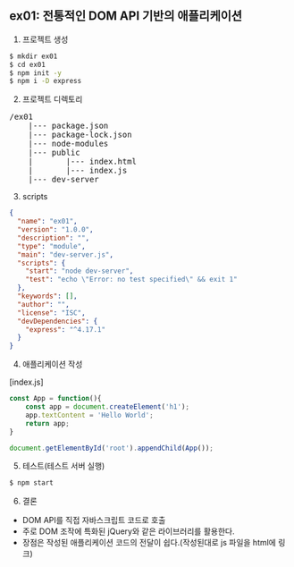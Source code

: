## ex01: 전통적인 DOM API 기반의 애플리케이션
1. 프로젝트 생성

```bash
$ mkdir ex01
$ cd ex01
$ npm init -y
$ npm i -D express
```

2. 프로젝트 디렉토리

<pre>
/ex01
    |--- package.json
    |--- package-lock.json
    |--- node-modules
    |--- public
    |       |--- index.html
    |       |--- index.js
    |--- dev-server
</pre>

3. scripts

```json
{
  "name": "ex01",
  "version": "1.0.0",
  "description": "",
  "type": "module",
  "main": "dev-server.js",
  "scripts": {
    "start": "node dev-server",
    "test": "echo \"Error: no test specified\" && exit 1"
  },
  "keywords": [],
  "author": "",
  "license": "ISC",
  "devDependencies": {
    "express": "^4.17.1"
  }
}
```

4. 애플리케이션 작성    

[index.js]
```javascript
const App = function(){
    const app = document.createElement('h1');
    app.textContent = 'Hello World';
    return app;
}

document.getElementById('root').appendChild(App());
```

5. 테스트(테스트 서버 실행)

```bash
$ npm start
```

6. 결론

- DOM API를 직접 자바스크립트 코드로 호출
- 주로 DOM 조작에 특화된 jQuery와 같은 라이브러리를 활용한다.
- 장점은 작성된 애플리케이션 코드의 전달이 쉽다.(작성된대로 js 파일을 html에 링크)